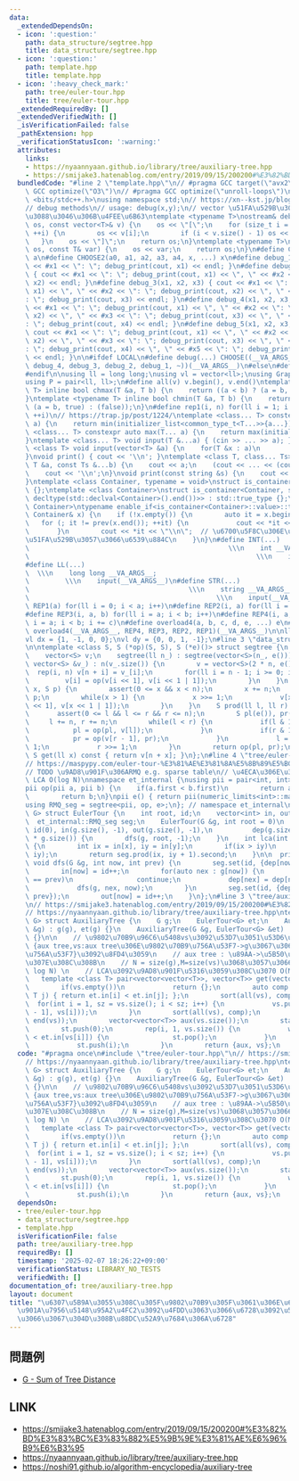 ```yaml
---
data:
  _extendedDependsOn:
  - icon: ':question:'
    path: data_structure/segtree.hpp
    title: data_structure/segtree.hpp
  - icon: ':question:'
    path: template.hpp
    title: template.hpp
  - icon: ':heavy_check_mark:'
    path: tree/euler-tour.hpp
    title: tree/euler-tour.hpp
  _extendedRequiredBy: []
  _extendedVerifiedWith: []
  _isVerificationFailed: false
  _pathExtension: hpp
  _verificationStatusIcon: ':warning:'
  attributes:
    links:
    - https://nyaannyaan.github.io/library/tree/auxiliary-tree.hpp
    - https://smijake3.hatenablog.com/entry/2019/09/15/200200#%E3%82%BD%E3%83%BC%E3%83%882%E5%9B%9E%E3%81%AE%E6%96%B9%E6%B3%95
  bundledCode: "#line 2 \"template.hpp\"\n// #pragma GCC target(\"avx2\")\n// #pragma\
    \ GCC optimize(\"O3\")\n// #pragma GCC optimize(\"unroll-loops\")\n\n#include\
    \ <bits/stdc++.h>\nusing namespace std;\n// https://xn--kst.jp/blog/2019/08/29/cpp-comp/\n\
    // debug methods\n// usage: debug(x,y);\n// vector \u51FA\u529B\u3067\u304D\u308B\
    \u3088\u3046\u306B\u4FEE\u6B63\ntemplate <typename T>\nostream& debug_print(ostream&\
    \ os, const vector<T>& v) {\n    os << \"[\";\n    for (size_t i = 0; i < v.size();\
    \ ++i) {\n        os << v[i];\n        if (i < v.size() - 1) os << \", \";\n \
    \   }\n    os << \"]\";\n    return os;\n}\ntemplate <typename T>\nostream& debug_print(ostream&\
    \ os, const T& var) {\n    os << var;\n    return os;\n}\n#define CHOOSE(a) CHOOSE2\
    \ a\n#define CHOOSE2(a0, a1, a2, a3, a4, x, ...) x\n#define debug_1(x1) { cout\
    \ << #x1 << \": \"; debug_print(cout, x1) << endl; }\n#define debug_2(x1, x2)\
    \ { cout << #x1 << \": \"; debug_print(cout, x1) << \", \" << #x2 << \": \"; debug_print(cout,\
    \ x2) << endl; }\n#define debug_3(x1, x2, x3) { cout << #x1 << \": \"; debug_print(cout,\
    \ x1) << \", \" << #x2 << \": \"; debug_print(cout, x2) << \", \" << #x3 << \"\
    : \"; debug_print(cout, x3) << endl; }\n#define debug_4(x1, x2, x3, x4) { cout\
    \ << #x1 << \": \"; debug_print(cout, x1) << \", \" << #x2 << \": \"; debug_print(cout,\
    \ x2) << \", \" << #x3 << \": \"; debug_print(cout, x3) << \", \" << #x4 << \"\
    : \"; debug_print(cout, x4) << endl; }\n#define debug_5(x1, x2, x3, x4, x5) {\
    \ cout << #x1 << \": \"; debug_print(cout, x1) << \", \" << #x2 << \": \"; debug_print(cout,\
    \ x2) << \", \" << #x3 << \": \"; debug_print(cout, x3) << \", \" << #x4 << \"\
    : \"; debug_print(cout, x4) << \", \" << #x5 << \": \"; debug_print(cout, x5)\
    \ << endl; }\n\n#ifdef LOCAL\n#define debug(...) CHOOSE((__VA_ARGS__, debug_5,\
    \ debug_4, debug_3, debug_2, debug_1, ~))(__VA_ARGS__)\n#else\n#define debug(...)\n\
    #endif\n\nusing ll = long long;\nusing vl = vector<ll>;\nusing Graph = vector<vector<ll>>;\n\
    using P = pair<ll, ll>;\n#define all(v) v.begin(), v.end()\ntemplate <typename\
    \ T> inline bool chmax(T &a, T b) {\n    return ((a < b) ? (a = b, true) : (false));\n\
    }\ntemplate <typename T> inline bool chmin(T &a, T b) {\n    return ((a > b) ?\
    \ (a = b, true) : (false));\n}\n#define rep1(i, n) for(ll i = 1; i <= ((ll)n);\
    \ ++i)\n// https://trap.jp/post/1224/\ntemplate <class... T> constexpr auto min(T...\
    \ a) {\n    return min(initializer_list<common_type_t<T...>>{a...});\n}\ntemplate\
    \ <class... T> constexpr auto max(T... a) {\n    return max(initializer_list<common_type_t<T...>>{a...});\n\
    }\ntemplate <class... T> void input(T &...a) { (cin >> ... >> a); }\ntemplate\
    \ <class T> void input(vector<T> &a) {\n    for(T &x : a)\n        cin >> x;\n\
    }\nvoid print() { cout << '\\n'; }\ntemplate <class T, class... Ts> void print(const\
    \ T &a, const Ts &...b) {\n    cout << a;\n    (cout << ... << (cout << ' ', b));\n\
    \    cout << '\\n';\n}\nvoid print(const string &s) {\n    cout << s << '\\n';\n\
    }\ntemplate <class Container, typename = void>\nstruct is_container : std::false_type\
    \ {};\ntemplate <class Container>\nstruct is_container<Container, std::void_t<decltype(std::declval<Container>().begin()),\
    \ decltype(std::declval<Container>().end())>> : std::true_type {};\ntemplate <class\
    \ Container>\ntypename enable_if<is_container<Container>::value>::type print(const\
    \ Container& x) {\n    if (!x.empty()) {\n        auto it = x.begin();\n     \
    \   for (; it != prev(x.end()); ++it) {\n            cout << *it << \" \";\n \
    \       }\n        cout << *it << \"\\n\";  // \u6700\u5F8C\u306E\u8981\u7D20\u3092\
    \u51FA\u529B\u3057\u3066\u6539\u884C\n    }\n}\n#define INT(...)             \
    \                                                  \\\n    int __VA_ARGS__;  \
    \                                                         \\\n    input(__VA_ARGS__)\n\
    #define LL(...)                                                              \
    \  \\\n    long long __VA_ARGS__;                                            \
    \         \\\n    input(__VA_ARGS__)\n#define STR(...)                       \
    \                                        \\\n    string __VA_ARGS__;         \
    \                                               \\\n    input(__VA_ARGS__)\n#define\
    \ REP1(a) for(ll i = 0; i < a; i++)\n#define REP2(i, a) for(ll i = 0; i < a; i++)\n\
    #define REP3(i, a, b) for(ll i = a; i < b; i++)\n#define REP4(i, a, b, c) for(ll\
    \ i = a; i < b; i += c)\n#define overload4(a, b, c, d, e, ...) e\n#define rep(...)\
    \ overload4(__VA_ARGS__, REP4, REP3, REP2, REP1)(__VA_ARGS__)\n\nll inf = 3e18;\n\
    vl dx = {1, -1, 0, 0};\nvl dy = {0, 0, 1, -1};\n#line 3 \"data_structure/segtree.hpp\"\
    \n\ntemplate <class S, S (*op)(S, S), S (*e)()> struct segtree {\n    ll n;\n\
    \    vector<S> v;\n    segtree(ll n_) : segtree(vector<S>(n_, e())) {}\n    segtree(const\
    \ vector<S> &v_) : n(v_.size()) {\n        v = vector<S>(2 * n, e());\n      \
    \  rep(i, n) v[n + i] = v_[i];\n        for(ll i = n - 1; i >= 0; i--) {\n   \
    \         v[i] = op(v[i << 1], v[i << 1 | 1]);\n        }\n    }\n    void set(ll\
    \ x, S p) {\n        assert(0 <= x && x < n);\n        x += n;\n        v[x] =\
    \ p;\n        while(x > 1) {\n            x >>= 1;\n            v[x] = op(v[x\
    \ << 1], v[x << 1 | 1]);\n        }\n    }\n    S prod(ll l, ll r) const {\n \
    \       assert(0 <= l && l <= r && r <= n);\n        S pl(e()), pr(e());\n   \
    \     l += n, r += n;\n        while(l < r) {\n            if(l & 1) {\n     \
    \           pl = op(pl, v[l]);\n            }\n            if(r & 1) {\n     \
    \           pr = op(v[r - 1], pr);\n            }\n            l = (l + 1) >>\
    \ 1;\n            r >>= 1;\n        }\n        return op(pl, pr);\n    }\n   \
    \ S get(ll x) const { return v[n + x]; }\n};\n#line 4 \"tree/euler-tour.hpp\"\n\
    // https://maspypy.com/euler-tour-%E3%81%AE%E3%81%8A%E5%8B%89%E5%BC%B7\n// https://nyaannyaan.github.io/library/tree/euler-tour.hpp\n\
    // TODO \u9AD8\u901F\u306ARMQ e.g. sparse table\n// \u4ECA\u306E\u3068\u3053\u308D\
    \ LCA O(log N)\nnamespace et_internal {\nusing pii = pair<int, int>; // depth,vartex\n\
    pii op(pii a, pii b) {\n    if(a.first < b.first)\n        return a;\n    else\n\
    \        return b;\n}\npii e() { return pii(numeric_limits<int>::max(), -1); }\n\
    using RMQ_seg = segtree<pii, op, e>;\n}; // namespace et_internal\ntemplate <class\
    \ G> struct EulerTour {\n    int root, id;\n    vector<int> in, out, dep;\n  \
    \  et_internal::RMQ_seg seg;\n    EulerTour(G &g, int root = 0)\n        : root(root),\
    \ id(0), in(g.size(), -1), out(g.size(), -1),\n          dep(g.size(), 0), seg(2\
    \ * g.size()) {\n        dfs(g, root, -1);\n    }\n    int lca(int x, int y) const\
    \ {\n        int ix = in[x], iy = in[y];\n        if(ix > iy)\n            swap(ix,\
    \ iy);\n        return seg.prod(ix, iy + 1).second;\n    }\n\n  private:\n   \
    \ void dfs(G &g, int now, int prev) {\n        seg.set(id, {dep[now], now});\n\
    \        in[now] = id++;\n        for(auto nex : g[now]) {\n            if(nex\
    \ == prev)\n                continue;\n            dep[nex] = dep[now] + 1;\n\
    \            dfs(g, nex, now);\n        }\n        seg.set(id, {dep[now] - 1,\
    \ prev});\n        out[now] = id++;\n    }\n};\n#line 3 \"tree/auxiliary-tree.hpp\"\
    \n// https://smijake3.hatenablog.com/entry/2019/09/15/200200#%E3%82%BD%E3%83%BC%E3%83%882%E5%9B%9E%E3%81%AE%E6%96%B9%E6%B3%95\n\
    // https://nyaannyaan.github.io/library/tree/auxiliary-tree.hpp\ntemplate <class\
    \ G> struct AuxiliaryTree {\n    G g;\n    EulerTour<G> et;\n    AuxiliaryTree(G\
    \ &g) : g(g), et(g) {}\n    AuxiliaryTree(G &g, EulerTour<G> &et) : g(g), et(et)\
    \ {}\n\n    // \u9802\u70B9\u96C6\u5408vs\u3092\u53D7\u3051\u53D6\u308A\n    //\
    \ {aux tree,vs:aux tree\u306E\u9802\u70B9\u756A\u53F7->g\u3067\u306E\u9802\u70B9\
    \u756A\u53F7}\u3092\u8FD4\u3059\n    // aux tree : \u89AA->\u5B50\u306E\u307F\u542B\
    \u307E\u308C\u308B\n    // N = size(g),M=size(vs)\u3068\u3057\u3066\n    // O(M\
    \ log N) \n    // LCA\u3092\u9AD8\u901F\u5316\u3059\u308C\u3070 O(M log M)\n \
    \   template <class T> pair<vector<vector<T>>, vector<T>> get(vector<T> vs) {\n\
    \        if(vs.empty())\n            return {};\n        auto comp = [&](T i,\
    \ T j) { return et.in[i] < et.in[j]; };\n        sort(all(vs), comp);\n      \
    \  for(int i = 1, sz = vs.size(); i < sz; i++) {\n            vs.push_back(et.lca(vs[i\
    \ - 1], vs[i]));\n        }\n        sort(all(vs), comp);\n        vs.erase(unique(all(vs)),\
    \ end(vs));\n        vector<vector<T>> aux(vs.size());\n        stack<T> st;\n\
    \        st.push(0);\n        rep(i, 1, vs.size()) {\n            while(et.out[vs[st.top()]]\
    \ < et.in[vs[i]]) {\n                st.pop();\n            }\n            aux[st.top()].push_back(i);\n\
    \            st.push(i);\n        }\n        return {aux, vs};\n    }\n};\n"
  code: "#pragma once\n#include \"tree/euler-tour.hpp\"\n// https://smijake3.hatenablog.com/entry/2019/09/15/200200#%E3%82%BD%E3%83%BC%E3%83%882%E5%9B%9E%E3%81%AE%E6%96%B9%E6%B3%95\n\
    // https://nyaannyaan.github.io/library/tree/auxiliary-tree.hpp\ntemplate <class\
    \ G> struct AuxiliaryTree {\n    G g;\n    EulerTour<G> et;\n    AuxiliaryTree(G\
    \ &g) : g(g), et(g) {}\n    AuxiliaryTree(G &g, EulerTour<G> &et) : g(g), et(et)\
    \ {}\n\n    // \u9802\u70B9\u96C6\u5408vs\u3092\u53D7\u3051\u53D6\u308A\n    //\
    \ {aux tree,vs:aux tree\u306E\u9802\u70B9\u756A\u53F7->g\u3067\u306E\u9802\u70B9\
    \u756A\u53F7}\u3092\u8FD4\u3059\n    // aux tree : \u89AA->\u5B50\u306E\u307F\u542B\
    \u307E\u308C\u308B\n    // N = size(g),M=size(vs)\u3068\u3057\u3066\n    // O(M\
    \ log N) \n    // LCA\u3092\u9AD8\u901F\u5316\u3059\u308C\u3070 O(M log M)\n \
    \   template <class T> pair<vector<vector<T>>, vector<T>> get(vector<T> vs) {\n\
    \        if(vs.empty())\n            return {};\n        auto comp = [&](T i,\
    \ T j) { return et.in[i] < et.in[j]; };\n        sort(all(vs), comp);\n      \
    \  for(int i = 1, sz = vs.size(); i < sz; i++) {\n            vs.push_back(et.lca(vs[i\
    \ - 1], vs[i]));\n        }\n        sort(all(vs), comp);\n        vs.erase(unique(all(vs)),\
    \ end(vs));\n        vector<vector<T>> aux(vs.size());\n        stack<T> st;\n\
    \        st.push(0);\n        rep(i, 1, vs.size()) {\n            while(et.out[vs[st.top()]]\
    \ < et.in[vs[i]]) {\n                st.pop();\n            }\n            aux[st.top()].push_back(i);\n\
    \            st.push(i);\n        }\n        return {aux, vs};\n    }\n};\n"
  dependsOn:
  - tree/euler-tour.hpp
  - data_structure/segtree.hpp
  - template.hpp
  isVerificationFile: false
  path: tree/auxiliary-tree.hpp
  requiredBy: []
  timestamp: '2025-02-07 18:26:22+09:00'
  verificationStatus: LIBRARY_NO_TESTS
  verifiedWith: []
documentation_of: tree/auxiliary-tree.hpp
layout: document
title: "\u6307\u5B9A\u3055\u308C\u305F\u9802\u70B9\u305F\u3061\u306E\u6700\u5C0F\u5171\
  \u901A\u7956\u5148\u95A2\u4FC2\u3092\u4FDD\u3063\u3066\u6728\u3092\u5727\u7E2E\u3057\
  \u3066\u3067\u304D\u308B\u88DC\u52A9\u7684\u306A\u6728"
---
```

## 問題例

- [G - Sum of Tree Distance](https://atcoder.jp/contests/abc359/editorial/10259)

## LINK
- https://smijake3.hatenablog.com/entry/2019/09/15/200200#%E3%82%BD%E3%83%BC%E3%83%882%E5%9B%9E%E3%81%AE%E6%96%B9%E6%B3%95
- https://nyaannyaan.github.io/library/tree/auxiliary-tree.hpp
- https://noshi91.github.io/algorithm-encyclopedia/auxiliary-tree
